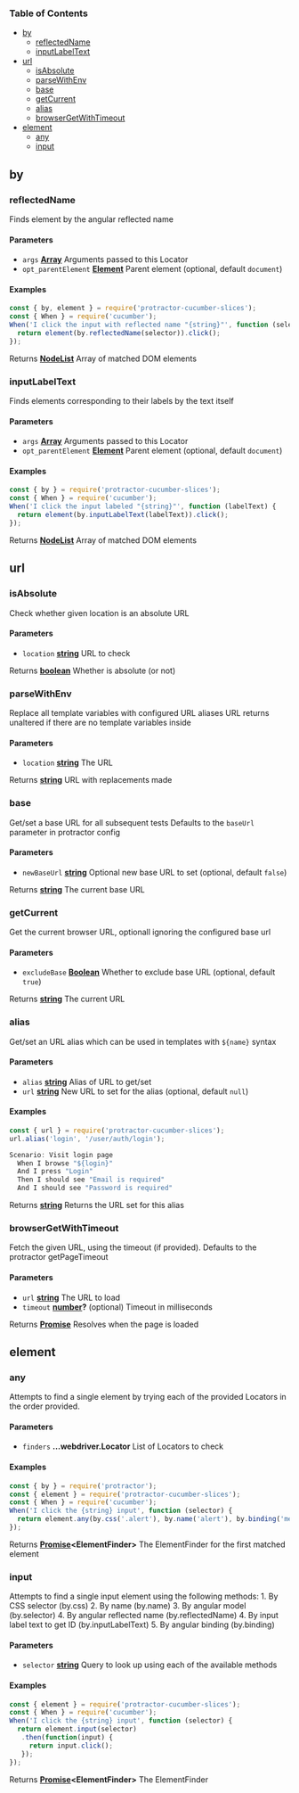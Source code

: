 <!-- Generated by documentation.js. Update this documentation by updating the source code. -->

### Table of Contents

-   [by][1]
    -   [reflectedName][2]
    -   [inputLabelText][3]
-   [url][4]
    -   [isAbsolute][5]
    -   [parseWithEnv][6]
    -   [base][7]
    -   [getCurrent][8]
    -   [alias][9]
    -   [browserGetWithTimeout][10]
-   [element][11]
    -   [any][12]
    -   [input][13]

## by

### reflectedName

Finds element by the angular reflected name

#### Parameters

-   `args` **[Array][14]** Arguments passed to this Locator
-   `opt_parentElement` **[Element][15]** Parent element (optional, default `document`)

#### Examples

```javascript
const { by, element } = require('protractor-cucumber-slices');
const { When } = require('cucumber');
When('I click the input with reflected name "{string}"', function (selector) {
  return element(by.reflectedName(selector)).click();
});
```

Returns **[NodeList][16]** Array of matched DOM elements

### inputLabelText

Finds elements corresponding to their labels by the text itself

#### Parameters

-   `args` **[Array][14]** Arguments passed to this Locator
-   `opt_parentElement` **[Element][15]** Parent element (optional, default `document`)

#### Examples

```javascript
const { by } = require('protractor-cucumber-slices');
const { When } = require('cucumber');
When('I click the input labeled "{string}"', function (labelText) {
  return element(by.inputLabelText(labelText)).click();
});
```

Returns **[NodeList][16]** Array of matched DOM elements

## url

### isAbsolute

Check whether given location is an absolute URL

#### Parameters

-   `location` **[string][17]** URL to check

Returns **[boolean][18]** Whether is absolute (or not)

### parseWithEnv

Replace all template variables with configured URL aliases
URL returns unaltered if there are no template variables inside

#### Parameters

-   `location` **[string][17]** The URL

Returns **[string][17]** URL with replacements made

### base

Get/set a base URL for all subsequent tests
Defaults to the `baseUrl` parameter in protractor config

#### Parameters

-   `newBaseUrl` **[string][17]** Optional new base URL to set (optional, default `false`)

Returns **[string][17]** The current base URL

### getCurrent

Get the current browser URL, optionall ignoring the configured base url

#### Parameters

-   `excludeBase` **[Boolean][18]** Whether to exclude base URL (optional, default `true`)

Returns **[string][17]** The current URL

### alias

Get/set an URL alias which can be used in templates with `${name}` syntax

#### Parameters

-   `alias` **[string][17]** Alias of URL to get/set
-   `url` **[string][17]** New URL to set for the alias (optional, default `null`)

#### Examples

```javascript
const { url } = require('protractor-cucumber-slices');
url.alias('login', '/user/auth/login');

Scenario: Visit login page
  When I browse "${login}"
  And I press "Login"
  Then I should see "Email is required"
  And I should see "Password is required"
```

Returns **[string][17]** Returns the URL set for this alias

### browserGetWithTimeout

Fetch the given URL, using the timeout (if provided).
Defaults to the protractor getPageTimeout

#### Parameters

-   `url` **[string][17]** The URL to load
-   `timeout` **[number][19]?** (optional) Timeout in milliseconds

Returns **[Promise][20]** Resolves when the page is loaded

## element

### any

Attempts to find a single element by trying each of the provided
Locators in the order provided.

#### Parameters

-   `finders` **...webdriver.Locator** List of Locators to check

#### Examples

```javascript
const { by } = require('protractor');
const { element } = require('protractor-cucumber-slices');
const { When } = require('cucumber');
When('I click the {string} input', function (selector) {
  return element.any(by.css('.alert'), by.name('alert'), by.binding('messages.alert')).click();
});
```

Returns **[Promise][20]&lt;ElementFinder>** The ElementFinder for the first matched element

### input

Attempts to find a single input element using the following methods:
1\. By CSS selector (by.css)
2\. By name (by.name)
3\. By angular model (by.selector)
4\. By angular reflected name (by.reflectedName)
4\. By input label text to get ID (by.inputLabelText)
5\. By angular binding (by.binding)

#### Parameters

-   `selector` **[string][17]** Query to look up using each of the available methods

#### Examples

```javascript
const { element } = require('protractor-cucumber-slices');
const { When } = require('cucumber');
When('I click the {string} input', function (selector) {
  return element.input(selector)
   .then(function(input) {
     return input.click();
   });
});
```

Returns **[Promise][20]&lt;ElementFinder>** The ElementFinder

[1]: #by

[2]: #reflectedname

[3]: #inputlabeltext

[4]: #url

[5]: #isabsolute

[6]: #parsewithenv

[7]: #base

[8]: #getcurrent

[9]: #alias

[10]: #browsergetwithtimeout

[11]: #element

[12]: #any

[13]: #input

[14]: https://developer.mozilla.org/docs/Web/JavaScript/Reference/Global_Objects/Array

[15]: https://developer.mozilla.org/docs/Web/API/Element

[16]: https://developer.mozilla.org/docs/Web/API/NodeList

[17]: https://developer.mozilla.org/docs/Web/JavaScript/Reference/Global_Objects/String

[18]: https://developer.mozilla.org/docs/Web/JavaScript/Reference/Global_Objects/Boolean

[19]: https://developer.mozilla.org/docs/Web/JavaScript/Reference/Global_Objects/Number

[20]: https://developer.mozilla.org/docs/Web/JavaScript/Reference/Global_Objects/Promise
